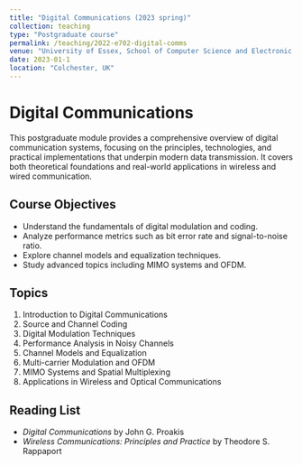 ```yaml
---
title: "Digital Communications (2023 spring)"
collection: teaching
type: "Postgraduate course"
permalink: /teaching/2022-e702-digital-comms
venue: "University of Essex, School of Computer Science and Electronic Engineering"
date: 2023-01-1
location: "Colchester, UK"
---
```


# Digital Communications

This postgraduate module provides a comprehensive overview of digital communication systems, focusing on the principles, technologies, and practical implementations that underpin modern data transmission. It covers both theoretical foundations and real-world applications in wireless and wired communication.

## Course Objectives

- Understand the fundamentals of digital modulation and coding.
- Analyze performance metrics such as bit error rate and signal-to-noise ratio.
- Explore channel models and equalization techniques.
- Study advanced topics including MIMO systems and OFDM.

## Topics

1. Introduction to Digital Communications  
2. Source and Channel Coding  
3. Digital Modulation Techniques  
4. Performance Analysis in Noisy Channels  
5. Channel Models and Equalization  
6. Multi-carrier Modulation and OFDM  
7. MIMO Systems and Spatial Multiplexing  
8. Applications in Wireless and Optical Communications  

## Reading List

- *Digital Communications* by John G. Proakis  
- *Wireless Communications: Principles and Practice* by Theodore S. Rappaport  
